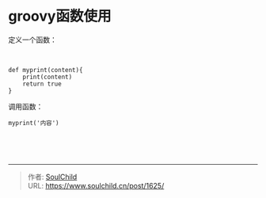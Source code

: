 # groovy函数使用

<!--more-->
定义一个函数：

&nbsp;
<pre class="pure-highlightjs"><code class="null">def myprint(content){
    print(content)
    return true
}</code></pre>
调用函数：
<pre class="pure-highlightjs"><code class="null">myprint('内容')</code></pre>
&nbsp;

&nbsp;


---

> 作者: [SoulChild](https://www.soulchild.cn)  
> URL: https://www.soulchild.cn/post/1625/  

